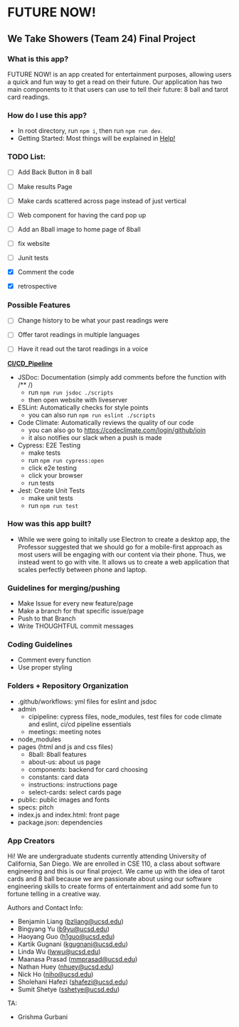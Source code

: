 # FUTURE NOW!

## We Take Showers (Team 24) Final Project

### What is this app?
<!--Name/Title, Main Purpose, Features, Screenshots, Videos -->
FUTURE NOW! is an app created for entertainment purposes, allowing users a quick and fun way to get a read on their future. Our application has two main components to it that users can use to tell their future: 8 ball and tarot card readings.


### How do I use this app?
- In root directory, run `npm i`, then run `npm run dev`. 
- Getting Started: Most things will be explained in [Help!](pages/instructions/index.html) 
  <!--Usage, Examples, API Reference -->


### TODO List:
- [ ] Add Back Button in 8 ball
- [ ] Make results Page
- [ ] Make cards scattered across page instead of just vertical
- [ ] Web component for having the card pop up
- [ ] Add an 8ball image to home page of 8ball
- [ ] fix website
- [ ] Junit tests
- [x] Comment the code
- [x] retrospective


### Possible Features
- [ ] Change history to be what your past readings were
- [ ] Offer tarot readings in multiple languages
- [ ] Have it read out the tarot readings in a voice


[**CI/CD_Pipeline**](admin/cipipeline/phase1.mp4)
  - JSDoc: Documentation (simply add comments before the function with /** /)
    - run `npm run jsdoc ./scripts`
    - then open website with liveserver
  - ESLint: Automatically checks for style points
    - you can also run `npm run eslint ./scripts`
  - Code Climate: Automatically reviews the quality of our code
    - you can also go to https://codeclimate.com/login/github/join 
    - it also notifies our slack when a push is made
  - Cypress: E2E Testing
    - make tests
    - run `npm run cypress:open`
    - click e2e testing
    - click your browser
    - run tests
  - Jest: Create Unit Tests
    - make unit tests
    - run `npm run test`   
  

### How was this app built?
 <!-- How Well Built, including quality indicators, badges, coverage, etc.
  Quality Indicators tools: www.codefactor.io
  Talk about how this app was built -->
- While we were going to initally use Electron to create a desktop app, the Professor suggested that we should go for a mobile-first approach as most users will be engaging with our content via their phone. Thus, we instead went to go with vite. It allows us to create a web application that scales perfectly between phone and laptop. 


### Guidelines for merging/pushing
  - Make Issue for every new feature/page
  - Make a branch for that specific issue/page
  - Push to that Branch
  - Write THOUGHTFUL commit messages
  

### Coding Guidelines
  - Comment every function
  - Use proper styling
  

### Folders + Repository Organization
  - .github/workflows: yml files for eslint and jsdoc
  - admin 
    - cipipeline: cypress files, node_modules, test files for code climate and eslint, ci/cd pipeline essentials
    - meetings: meeting notes
  - node_modules
  - pages (html and js and css files)
    - 8ball: 8ball features
    - about-us: about us page
    - components: backend for card choosing
    - constants: card data
    - instructions: instructions page
    - select-cards: select cards page
  - public: public images and fonts
  - specs: pitch 
  - index.js and index.html: front page
  - package.json: dependencies

### App Creators

Hi! We are undergraduate students currently attending University of California, San Diego. We are enrolled in CSE 110, a class about software engineering and this is our final project. We came up with the idea of tarot cards and 8 ball because we are passionate about using our software engineering skills to create forms of entertainment and add some fun to fortune telling in a creative way.

Authors and Contact Info:
- Benjamin Liang (bzliang@ucsd.edu)
- Bingyang Yu (b9yu@ucsd.edu)
- Haoyang Guo (h1guo@ucsd.edu)
- Kartik Gugnani (kgugnani@ucsd.edu)
- Linda Wu (lwwu@ucsd.edu)
- Maanasa Prasad (mmprasad@ucsd.edu)
- Nathan Huey (nhuey@ucsd.edu)
- Nick Ho (niho@ucsd.edu)
- Sholehani Hafezi (shafezi@ucsd.edu)
- Sumit Shetye (sshetye@ucsd.edu)

TA:
- Grishma Gurbani

